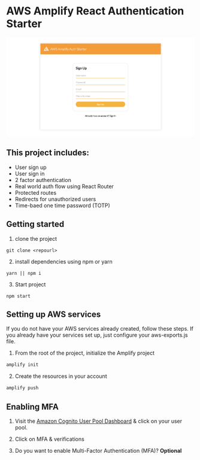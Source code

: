 # AWS Amplify React Authentication Starter

![](hero.png)

## This project includes:    
- User sign up
- User sign in
- 2 factor authentication
- Real world auth flow using React Router
- Protected routes
- Redirects for unauthorized users
- Time-baed one time password (TOTP)    

## Getting started    

1. clone the project    

```
git clone <repourl>
```

2. install dependencies using npm or yarn    

```
yarn || npm i
```

3. Start project    

```
npm start
```

## Setting up AWS services    
If you do not have your AWS services already created, follow these steps. If you already have your services set up, just configure your aws-exports.js file.    

1. From the root of the project, initialize the Amplify project    

```sh
amplify init
```

2. Create the resources in your account

```sh
amplify push
```

## Enabling MFA

1. Visit the [Amazon Cognito User Pool Dashboard](https://console.aws.amazon.com/cognito/users) & click on your user pool.

2. Click on MFA & verifications

3. Do you want to enable Multi-Factor Authentication (MFA)? __Optional__